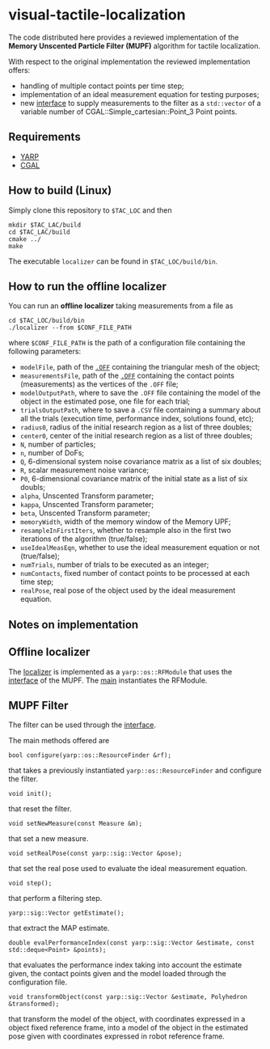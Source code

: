 # visual-tactile-localization

The code distributed here provides a reviewed implementation of the **Memory Unscented Particle Filter (MUPF)** algorithm for tactile localization.

With respect to the original implementation the reviewed implementation offers:
- handling of multiple contact points per time step;
- implementation of an ideal measurement equation for testing purposes;
- new [interface]() to supply measurements to the filter as a `std::vector` of a variable number of
  CGAL::Simple_cartesian<double>::Point_3 Point points.                                                                       

## Requirements
- [YARP](http://www.yarp.it/)
- [CGAL](https://www.cgal.org/)

## How to build (Linux)
Simply clone this repository to `$TAC_LOC` and then
```
mkdir $TAC_LAC/build
cd $TAC_LAC/build
cmake ../
make
```
The executable `localizer` can be found in `$TAC_LOC/build/bin`.

## How to run the offline localizer
You can run an __offline localizer__ taking measurements from a file as
```
cd $TAC_LOC/build/bin
./localizer --from $CONF_FILE_PATH
```
where `$CONF_FILE_PATH` is the path of a configuration file containing the following parameters:
- `modelFile`, path of the [`.OFF`](https://en.wikipedia.org/wiki/OFF_(file_format)) containing the triangular mesh of the object;
- `measurementsFile`, path of the [`.OFF`](https://en.wikipedia.org/wiki/OFF_(file_format)) containing the contact points (measurements) as the vertices of the `.OFF` file;
- `modelOutputPath`, where to save the `.OFF` file containing the model of the object in the estimated pose, one file for each trial;
- `trialsOutputPath`, where to save a `.CSV` file containing a summary about all the trials (execution time, performance index, solutions found, etc);
- `radius0`, radius of the initial research region as a list of three doubles;
- `center0`, center of the initial research region as a list of three doubles;
- `N`, number of particles;
- `n`, number of DoFs;
- `Q`, 6-dimensional system noise covariance matrix as a list of six doubles;
- `R`, scalar measurement noise variance;
- `P0`, 6-dimensional covariance matrix of the initial state as a list of six doubls;
- `alpha`, Unscented Transform parameter;
- `kappa`, Unscented Transform parameter;
- `beta`, Unscented Transform parameter;
- `memoryWidth`, width of the memory window of the Memory UPF;
- `resampleInFirstIters`, whether to resample also in the first two iterations of the algorithm (true/false);
- `useIdealMeasEqn`, whether to use the ideal measurement equation or not (true/false);
- `numTrials`, number of trials to be executed as an integer;
- `numContacts`, fixed number of contact points to be processed at each time step;
- `realPose`, real pose of the object used by the ideal measurement equation.

## Notes on implementation

## Offline localizer
The [localizer](headers/localizer.h) is implemented as a `yarp::os::RFModule` that uses the [interface](headers/unscentedParticleFilter.h) of the MUPF. The [main](src/main.cpp) instantiates the RFModule.

## MUPF Filter
The filter can be used through the [interface](headers/unscentedParticleFilter.h).

The main methods offered are

```
bool configure(yarp::os::ResourceFinder &rf);
```
that takes a previously instantiated `yarp::os::ResourceFinder` and configure the filter.


```
void init();
```
that reset the filter.

```
void setNewMeasure(const Measure &m);
```
that set a new measure.

```
void setRealPose(const yarp::sig::Vector &pose);
```
that set the real pose used to evaluate the ideal measurement equation.

```
void step();
```
that perform a filtering step.

```
yarp::sig::Vector getEstimate();
```
that extract the MAP estimate.
```
double evalPerformanceIndex(const yarp::sig::Vector &estimate, const std::deque<Point> &points);
```
that evaluates the performance index taking into account the estimate given, the contact points given and
the model loaded through the configuration file.
```
void transformObject(const yarp::sig::Vector &estimate, Polyhedron &transformed);  
```
that transform the model of the object, with coordinates expressed in a object fixed reference frame, into a model
of the object in the estimated pose given with coordinates expressed in robot reference frame.
